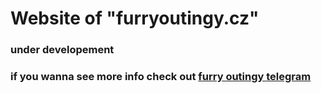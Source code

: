 # Website of "furryoutingy.cz"
### under developement
### if you wanna see more info check out [furry outingy telegram](https://t.me/furryoutingySKCZ)
